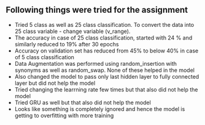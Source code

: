## Following things were tried for the assignment

* Tried 5 class as well as 25 class classification. To convert the data into 25 class variable - change variable (v_range). 
* The accuracy in case of 25 class classification, started with 24 % and similarly reduced to 19% after 30 epochs
* Accuracy on validation set has reduced from 45% to below 40% in case of 5 class classification
* Data Augmentation was performed using random_insertion with synonyms as well as random_swap. None of these helped in the model
* Also changed the model to pass only last hidden layer to fully connected layer but did not help the model
* Tried changing the learrning rate few times but that also did not help the model
* Tried GRU as well but that also did not help the model
* Looks like something is completely ignored and hence the model is getting to overfitting with more training
